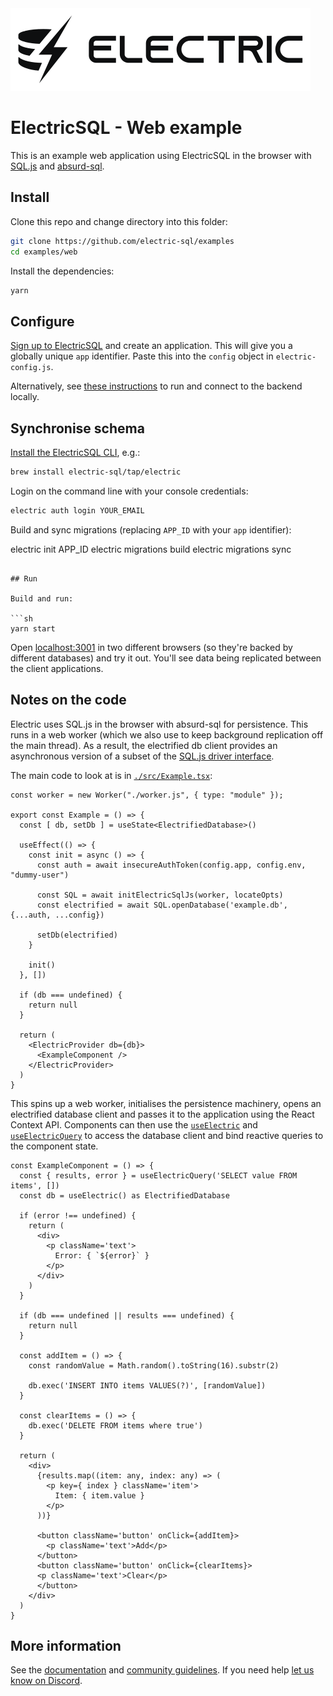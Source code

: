<a href="https://electric-sql.com">
  <picture>
    <source media="(prefers-color-scheme: dark)"
        srcset="https://raw.githubusercontent.com/electric-sql/meta/main/identity/ElectricSQL-logo-light-trans.svg"
    />
    <source media="(prefers-color-scheme: light)"
        srcset="https://raw.githubusercontent.com/electric-sql/meta/main/identity/ElectricSQL-logo-black.svg"
    />
    <img alt="ElectricSQL logo"
        src="https://raw.githubusercontent.com/electric-sql/meta/main/identity/ElectricSQL-logo-black.svg"
    />
  </picture>
</a>

# ElectricSQL - Web example

This is an example web application using ElectricSQL in the browser with [SQL.js](https://sql.js.org) and [absurd-sql](https://github.com/jlongster/absurd-sql).

## Install

Clone this repo and change directory into this folder:

```sh
git clone https://github.com/electric-sql/examples
cd examples/web
```

Install the dependencies:

```sh
yarn
```

## Configure

[Sign up to ElectricSQL](https://console.electric-sql.com/auth/signup) and create an application. This will give you a globally unique `app` identifier. Paste this into the `config` object in `electric-config.js`.

Alternatively, see [these instructions](https://github.com/electric-sql/examples#running-the-backend-locally) to run and connect to the backend locally.

## Synchronise schema

[Install the ElectricSQL CLI](), e.g.:

```sh
brew install electric-sql/tap/electric
```

Login on the command line with your console credentials:

```sh
electric auth login YOUR_EMAIL
```

Build and sync migrations (replacing `APP_ID` with your `app` identifier):

electric init APP_ID
electric migrations build
electric migrations sync
```

## Run

Build and run:

```sh
yarn start
```

Open [localhost:3001](http://localhost:3001) in two different browsers (so they're backed by different databases) and try it out. You'll see data being replicated between the client applications.

## Notes on the code

Electric uses SQL.js in the browser with absurd-sql for persistence. This runs in a web worker (which we also use to keep background replication off the main thread). As a result, the electrified db client provides an asynchronous version of a subset of the [SQL.js driver interface](https://sql.js.org/documentation).

The main code to look at is in [`./src/Example.tsx`](./src/Example.tsx):

```tsx
const worker = new Worker("./worker.js", { type: "module" });

export const Example = () => {
  const [ db, setDb ] = useState<ElectrifiedDatabase>()

  useEffect(() => {
    const init = async () => {
      const auth = await insecureAuthToken(config.app, config.env, "dummy-user")

      const SQL = await initElectricSqlJs(worker, locateOpts)
      const electrified = await SQL.openDatabase('example.db', {...auth, ...config})

      setDb(electrified)
    }

    init()
  }, [])

  if (db === undefined) {
    return null
  }

  return (
    <ElectricProvider db={db}>
      <ExampleComponent />
    </ElectricProvider>
  )
}
```

This spins up a web worker, initialises the persistence machinery, opens an electrified database client and passes it to the application using the React Context API. Components can then use the [`useElectric`](https://electric-sql.com/docs/usage/frameworks#useelectric-hook) and [`useElectricQuery`](https://electric-sql.com/docs/usage/frameworks#useelectricquery-hook) to access the database client and bind reactive queries to the component state.

```tsx
const ExampleComponent = () => {
  const { results, error } = useElectricQuery('SELECT value FROM items', [])
  const db = useElectric() as ElectrifiedDatabase

  if (error !== undefined) {
    return (
      <div>
        <p className='text'>
          Error: { `${error}` }
        </p>
      </div>
    )
  }

  if (db === undefined || results === undefined) {
    return null
  }

  const addItem = () => {
    const randomValue = Math.random().toString(16).substr(2)

    db.exec('INSERT INTO items VALUES(?)', [randomValue])
  }

  const clearItems = () => {
    db.exec('DELETE FROM items where true')
  }

  return (
    <div>
      {results.map((item: any, index: any) => (
        <p key={ index } className='item'>
          Item: { item.value }
        </p>
      ))}

      <button className='button' onClick={addItem}>
        <p className='text'>Add</p>
      </button>
      <button className='button' onClick={clearItems}>
      <p className='text'>Clear</p>
      </button>
    </div>
  )
}
```

## More information

See the [documentation](https://electric-sql.com/docs) and [community guidelines](https://github.com/electric-sql/meta). If you need help [let us know on Discord](https://discord.gg/B7kHGwDcbj).
